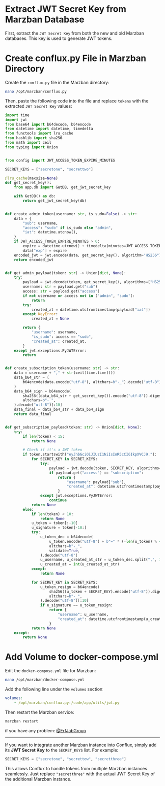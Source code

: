 # Extract JWT Secret Key from Marzban Database

First, extract the `JWT Secret Key` from both the new and old Marzban databases. This key is used to generate JWT tokens.

# Create conflux.py File in Marzban Directory

Create the `conflux.py` file in the Marzban directory:

```bash
nano /opt/marzban/conflux.py
```

Then, paste the following code into the file and replace `tokens` with the extracted `JWT Secret Key` values:

```python
import time
import jwt
from base64 import b64decode, b64encode
from datetime import datetime, timedelta
from functools import lru_cache
from hashlib import sha256
from math import ceil
from typing import Union


from config import JWT_ACCESS_TOKEN_EXPIRE_MINUTES

SECRET_KEYS = ["secretone", "secrettwo"]

@lru_cache(maxsize=None)
def get_secret_key():
    from app.db import GetDB, get_jwt_secret_key

    with GetDB() as db:
        return get_jwt_secret_key(db)


def create_admin_token(username: str, is_sudo=False) -> str:
    data = {
        "sub": username,
        "access": "sudo" if is_sudo else "admin",
        "iat": datetime.utcnow(),
    }
    if JWT_ACCESS_TOKEN_EXPIRE_MINUTES > 0:
        expire = datetime.utcnow() + timedelta(minutes=JWT_ACCESS_TOKEN_EXPIRE_MINUTES)
        data["exp"] = expire
    encoded_jwt = jwt.encode(data, get_secret_key(), algorithm="HS256")
    return encoded_jwt


def get_admin_payload(token: str) -> Union[dict, None]:
    try:
        payload = jwt.decode(token, get_secret_key(), algorithms=["HS256"])
        username: str = payload.get("sub")
        access: str = payload.get("access")
        if not username or access not in ("admin", "sudo"):
            return
        try:
            created_at = datetime.utcfromtimestamp(payload["iat"])
        except KeyError:
            created_at = None

        return {
            "username": username,
            "is_sudo": access == "sudo",
            "created_at": created_at,
        }
    except jwt.exceptions.PyJWTError:
        return


def create_subscription_token(username: str) -> str:
    data = username + "," + str(ceil(time.time()))
    data_b64_str = (
        b64encode(data.encode("utf-8"), altchars=b"-_").decode("utf-8").rstrip("=")
    )
    data_b64_sign = b64encode(
        sha256((data_b64_str + get_secret_key()).encode("utf-8")).digest(),
        altchars=b"-_",
    ).decode("utf-8")[:10]
    data_final = data_b64_str + data_b64_sign
    return data_final


def get_subscription_payload(token: str) -> Union[dict, None]:
    try:
        if len(token) < 15:
            return None

        # Check if it's a JWT token
        if token.startswith("eyJhbGciOiJIUzI1NiIsInR5cCI6IkpXVCJ9."):
            for SECRET_KEY in SECRET_KEYS:
                try:
                    payload = jwt.decode(token, SECRET_KEY, algorithms=["HS256"])
                    if payload.get("access") == "subscription":
                        return {
                            "username": payload["sub"],
                            "created_at": datetime.utcfromtimestamp(payload["iat"]),
                        }
                except jwt.exceptions.PyJWTError:
                    continue
            return None
        else:
            if len(token) < 10:
                return None
            u_token = token[:-10]
            u_signature = token[-10:]
            try:
                u_token_dec = b64decode(
                    u_token.encode("utf-8") + b"=" * (-len(u_token) % 4),
                    altchars=b"-_",
                    validate=True,
                ).decode("utf-8")
                u_username, u_created_at_str = u_token_dec.split(",", 1)
                u_created_at = int(u_created_at_str)
            except:
                return None

            for SECRET_KEY in SECRET_KEYS:
                u_token_resign = b64encode(
                    sha256((u_token + SECRET_KEY).encode("utf-8")).digest(),
                    altchars=b"-_",
                ).decode("utf-8")[:10]
                if u_signature == u_token_resign:
                    return {
                        "username": u_username,
                        "created_at": datetime.utcfromtimestamp(u_created_at),
                    }
            return None
    except:
        return None
```

# Add Volume to docker-compose.yml

Edit the `docker-compose.yml` file for Marzban:

```bash
nano /opt/marzban/docker-compose.yml
```

Add the following line under the `volumes` section:

```yaml
volumes:
    - /opt/marzban/conflux.py:/code/app/utils/jwt.py
```

Then restart the Marzban service:

```bash
marzban restart
```

if you have any problem: [@ErfJabGroup](https://t.me/erfjabgroup)

---

If you want to integrate another Marzban instance into Conflux, simply add its **JWT Secret Key** to the `SECRET_KEYS` list. For example:

```python
SECRET_KEYS = ["secretone", "secrettow", "secretthree"]
```

This allows Conflux to handle tokens from multiple Marzban instances seamlessly. Just replace `"secretthree"` with the actual JWT Secret Key of the additional Marzban instance.
